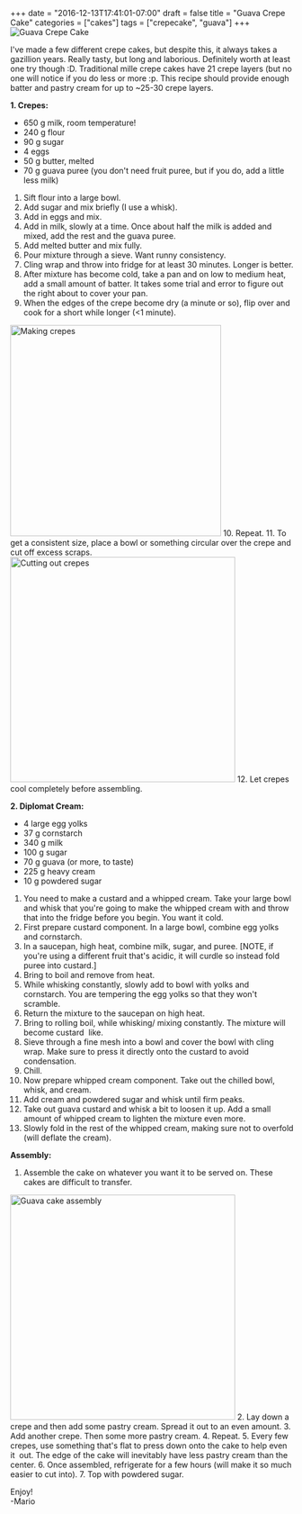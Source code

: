 +++
date = "2016-12-13T17:41:01-07:00"
draft = false
title = "Guava Crepe Cake"
categories = ["cakes"]
tags = ["crepecake", "guava"]
+++
![Guava Crepe Cake](https://farm5.staticflickr.com/4209/34656171283_7c4612200c_h.jpg)

I've made a few different crepe cakes, but despite this, it always takes a gazillion years. Really tasty, but long and laborious. Definitely worth at least one try though :D. Traditional mille crepe cakes have 21 crepe layers (but no one will notice if you do less or more :p. This recipe should provide enough batter and pastry cream for up to ~25-30 crepe layers.

**1. Crepes:**

- 650 g milk, room temperature!
- 240 g flour
- 90 g sugar
- 4 eggs
- 50 g butter, melted
- 70 g guava puree (you don't need fruit puree, but if you do, add a little less milk)

1. Sift flour into a large bowl.
2. Add sugar and mix briefly (I use a whisk).
3. Add in eggs and mix.
4. Add in milk, slowly at a time. Once about half the milk is added and mixed, add the rest and the guava puree.
5. Add melted butter and mix fully.
6. Pour mixture through a sieve. Want runny consistency.
7. Cling wrap and throw into fridge for at least 30 minutes. Longer is better.
8. After mixture has become cold, take a pan and on low to medium heat, add a small amount of batter. It takes some trial and error to figure out the right about to cover your pan.
9. When the edges of the crepe become dry (a minute or so), flip over and cook for a short while longer (<1 minute).  
<img src="https://farm5.staticflickr.com/4218/34656169403_5136b30574_c.jpg" alt="Making crepes" style="height: 375px;"/>
10. Repeat.
11. To get a consistent size, place a bowl or something circular over the crepe and cut off excess scraps.  
<img src="https://farm5.staticflickr.com/4285/34656168663_aa34992087_h.jpg" alt="Cutting out crepes" style="width: 400px;"/>
12. Let crepes cool completely before assembling.

**2. Diplomat Cream:**

- 4 large egg yolks
- 37 g cornstarch
- 340 g milk
- 100 g sugar
- 70 g guava (or more, to taste) 
- 225 g heavy cream
- 10 g powdered sugar

1. You need to make a custard and a whipped cream. Take your large bowl and whisk that you're going to make the whipped cream with and throw that into the fridge before you begin. You want it cold.
2. First prepare custard component. In a large bowl, combine egg yolks and cornstarch.
3. In a saucepan, high heat, combine milk, sugar, and puree. [NOTE, if you're using a different fruit that's acidic, it will curdle so instead fold puree into custard.]
4. Bring to boil and remove from heat.
5. While whisking constantly, slowly add to bowl with yolks and cornstarch. You are tempering the egg yolks so that they won't scramble.
6. Return the mixture to the saucepan on high heat.
7. Bring to rolling boil, while whisking/ mixing constantly. The mixture will become custard  like.
8. Sieve through a fine mesh into a bowl and cover the bowl with cling wrap. Make sure to press it directly onto the custard to avoid condensation.
9. Chill.
10. Now prepare whipped cream component. Take out the chilled bowl, whisk, and cream. 
11. Add cream and powdered sugar and whisk until firm peaks.
12. Take out guava custard and whisk a bit to loosen it up. Add a small amount of whipped cream to lighten the mixture even more.
13. Slowly fold in the rest of the whipped cream, making sure not to overfold (will deflate the cream).

**Assembly:**

1. Assemble the cake on whatever you want it to be served on. These cakes are difficult to transfer.  
<img src="https://farm5.staticflickr.com/4215/34656170293_00ccdadce9_h.jpg" alt="Guava cake assembly" style="width: 400px;"/>
2. Lay down a crepe and then add some pastry cream. Spread it out to an even amount.
3. Add another crepe. Then some more pastry cream.
4. Repeat.
5. Every few crepes, use something that's flat to press down onto the cake to help even it 
out. The edge of the cake will inevitably have less pastry cream than the center.
6. Once assembled, refrigerate for a few hours (will make it so much easier to cut into).
7. Top with powdered sugar.

Enjoy!  
-Mario




